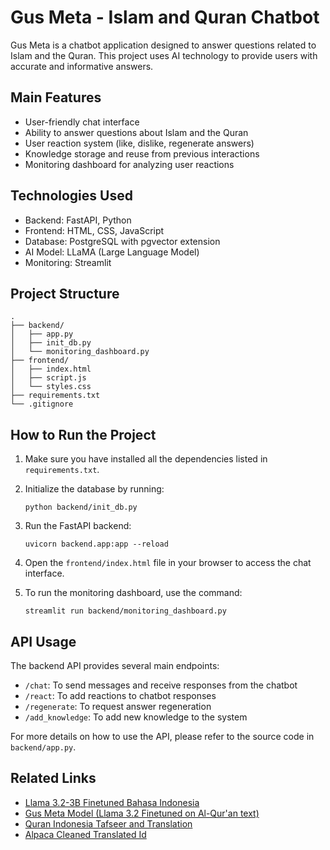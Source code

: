 # Gus Meta - Islam and Quran Chatbot

Gus Meta is a chatbot application designed to answer questions related to Islam and the Quran. This project uses AI technology to provide users with accurate and informative answers.

## Main Features

- User-friendly chat interface
- Ability to answer questions about Islam and the Quran
- User reaction system (like, dislike, regenerate answers)
- Knowledge storage and reuse from previous interactions
- Monitoring dashboard for analyzing user reactions

## Technologies Used

- Backend: FastAPI, Python
- Frontend: HTML, CSS, JavaScript
- Database: PostgreSQL with pgvector extension
- AI Model: LLaMA (Large Language Model)
- Monitoring: Streamlit

## Project Structure

```
.
├── backend/
│   ├── app.py
│   ├── init_db.py
│   └── monitoring_dashboard.py
├── frontend/
│   ├── index.html
│   ├── script.js
│   └── styles.css
├── requirements.txt
└── .gitignore
```

## How to Run the Project

1. Make sure you have installed all the dependencies listed in `requirements.txt`.

2. Initialize the database by running:

   ```
   python backend/init_db.py
   ```

3. Run the FastAPI backend:

   ```
   uvicorn backend.app:app --reload
   ```

4. Open the `frontend/index.html` file in your browser to access the chat interface.

5. To run the monitoring dashboard, use the command:
   ```
   streamlit run backend/monitoring_dashboard.py
   ```

## API Usage

The backend API provides several main endpoints:

- `/chat`: To send messages and receive responses from the chatbot
- `/react`: To add reactions to chatbot responses
- `/regenerate`: To request answer regeneration
- `/add_knowledge`: To add new knowledge to the system

For more details on how to use the API, please refer to the source code in `backend/app.py`.

## Related Links

- [Llama 3.2-3B Finetuned Bahasa Indonesia](emhaihsan/llama3.2-3B-Finetuned-Bahasa-Indonesia)
- [Gus Meta Model (Llama 3.2 Finetuned on Al-Qur'an text)](https://huggingface.co/emhaihsan/gus_meta_3.2_3b)
- [Quran Indonesia Tafseer and Translation](https://huggingface.co/datasets/emhaihsan/quran-indonesia-tafseer-translation)
- [Alpaca Cleaned Translated Id](https://huggingface.co/datasets/rubythalib33/alpaca-cleaned-translated-id)
